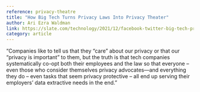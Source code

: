 ```yaml
---
reference: privacy-theatre
title: "How Big Tech Turns Privacy Laws Into Privacy Theater"
author: Ari Ezra Waldman
link: https://slate.com/technology/2021/12/facebook-twitter-big-tech-privacy-sham.html
category: article
---
```

“Companies like to tell us that they “care” about our privacy or that our “privacy is important” to them, but the truth is that tech companies systematically co-opt both their employees and the law so that everyone – even those who consider themselves privacy advocates—and everything they do – even tasks that seem privacy protective – all end up serving their employers’ data extractive needs in the end.”
